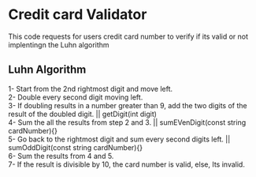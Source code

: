 # Credit card Validator
This code requests for users credit card number to verify if its valid or not implentingn the Luhn algorithm

## Luhn Algorithm
1- Start from the 2nd rightmost digit and move left.  
2- Double every second digit moving left.  
3- If doubling results in a number greater than 9, add the two digits of the result of the doubled digit. || getDigit(int digit)  
4- Sum the all the results from step 2 and 3. || sumEVenDigit(const string cardNumber){}  
5- Go back to the rightmost digit and sum every second digits left. || sumOddDigit(const string cardNumber){}  
6- Sum the results from 4 and 5.  
7- If the result is divisible by 10, the card number is valid, else, Its invalid.  

